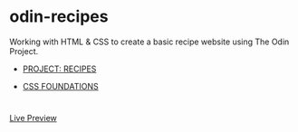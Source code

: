 # odin-recipes
Working with HTML & CSS to create a basic recipe website using The Odin Project.

* [PROJECT: RECIPES](https://www.theodinproject.com/paths/foundations/courses/foundations/lessons/recipes)

* [CSS FOUNDATIONS](https://www.theodinproject.com/paths/foundations/courses/foundations/lessons/css-foundations)

#
[Live Preview](https://www.theodinproject.com/paths/foundations/courses/foundations/lessons/recipes)